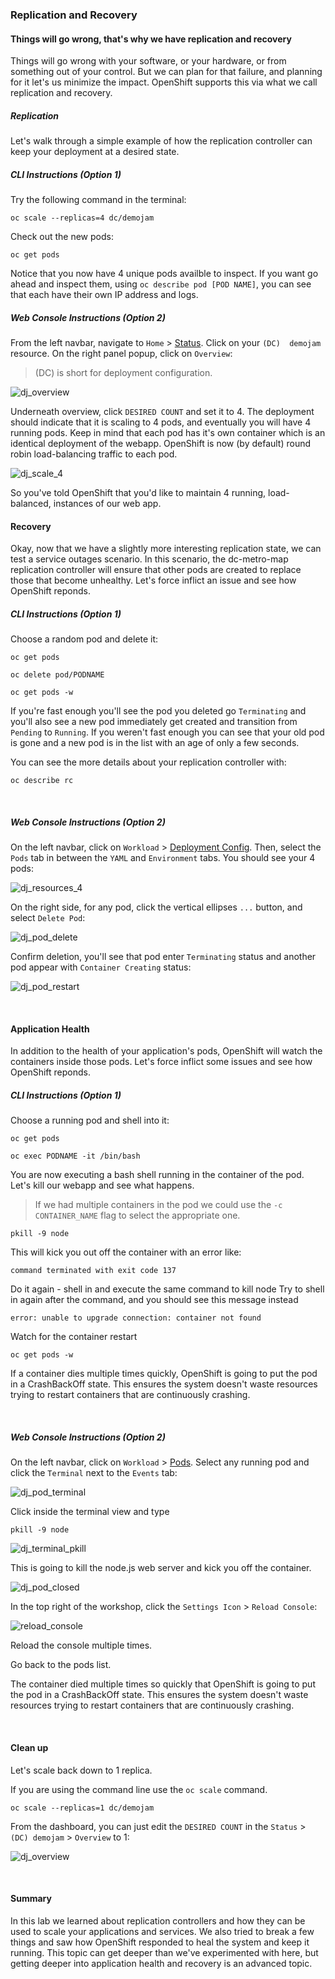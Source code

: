 ### Replication and Recovery

#### Things will go wrong, that's why we have replication and recovery

Things will go wrong with your software, or your hardware, or from something out of your control. But we can plan for that failure, and planning for it let's us minimize the impact. OpenShift supports this via what we call replication and recovery.

##### Replication

Let's walk through a simple example of how the replication controller can keep your deployment at a desired state. 

##### *CLI Instructions (Option 1)*

Try the following command in the terminal:

```execute
oc scale --replicas=4 dc/demojam
```

Check out the new pods: 

```execute
oc get pods
```

Notice that you now have 4 unique pods availble to inspect. If you want go ahead and inspect them, using ```oc describe pod [POD NAME]```, you can see that each have their own IP address and logs.

##### *Web Console Instructions (Option 2)*

From the left navbar, navigate to ```Home``` > [Status](%console_url%/overview/ns/demo-%username%). Click on your ```(DC)  demojam``` resource. On the right panel popup, click on ```Overview```:

>(DC) is short for deployment configuration.

![dj_overview](images/lab6_workshop_dj_overview.png)

Underneath overview, click ```DESIRED COUNT``` and set it to 4. The deployment should indicate that it is scaling to 4 pods, and eventually you will have 4 running pods. Keep in mind that each pod has it's own container which is an identical deployment of the webapp. OpenShift is now (by default) round robin load-balancing traffic to each pod.

![dj_scale_4](images/lab6_workshop_dj_scale_4.png)

So you've told OpenShift that you'd like to maintain 4 running, load-balanced, instances of our web app.

#### Recovery

Okay, now that we have a slightly more interesting replication state, we can test a service outages scenario. In this scenario, the dc-metro-map replication controller will ensure that other pods are created to replace those that become unhealthy. Let's force inflict an issue and see how OpenShift reponds.

##### *CLI Instructions (Option 1)*

Choose a random pod and delete it:

```execute
oc get pods
```

```
oc delete pod/PODNAME
```

```execute
oc get pods -w
```

If you're fast enough you'll see the pod you deleted go ```Terminating``` and you'll also see a new pod immediately get created and transition from ```Pending``` to ```Running```. If you weren't fast enough you can see that your old pod is gone and a new pod is in the list with an age of only a few seconds.

You can see the more details about your replication controller with:

```execute
oc describe rc
```

<br>

##### *Web Console Instructions (Option 2)*

On the left navbar, click on ```Workload``` > [Deployment Config](%console_url%/k8s/ns/demo-%username%/deploymentconfigs). Then, select the ```Pods``` tab in between the ```YAML``` and ```Environment``` tabs. You should see your 4 pods: 

![dj_resources_4](images/lab6_workshop_dj_resources_4.png)

On the right side, for any pod, click the vertical ellipses ```...``` button, and select ```Delete Pod```:

![dj_pod_delete](images/lab6_workshop_dj_pod_delete.png)

Confirm deletion, you'll see that pod enter ```Terminating``` status and another pod appear with ```Container Creating``` status: 

![dj_pod_restart](images/lab6_workshop_dj_delete_restart.png)

<br>

#### Application Health

In addition to the health of your application's pods, OpenShift will watch the containers inside those pods. Let's force inflict some issues and see how OpenShift reponds.

##### *CLI Instructions (Option 1)*

Choose a running pod and shell into it:

```execute
oc get pods
```

```
oc exec PODNAME -it /bin/bash
```

You are now executing a bash shell running in the container of the pod. Let's kill our webapp and see what happens.

> If we had multiple containers in the pod we could use the ```-c CONTAINER_NAME``` flag to select the appropriate one.

```
pkill -9 node
```

This will kick you out off the container with an error like: 

```
command terminated with exit code 137
```

Do it again - shell in and execute the same command to kill node
Try to shell in again after the command, and you should see this message instead 
```
error: unable to upgrade connection: container not found
```

Watch for the container restart
```execute
oc get pods -w
```

If a container dies multiple times quickly, OpenShift is going to put the pod in a CrashBackOff state. This ensures the system doesn't waste resources trying to restart containers that are continuously crashing.

<br>

##### *Web Console Instructions (Option 2)*

On the left navbar, click on ```Workload``` > [Pods](%console_url%/k8s/ns/demo-%username%/deploymentconfigs). Select any running pod and click the ```Terminal``` next to the ```Events``` tab:

![dj_pod_terminal](images/lab6_workshop_dj_pod_terminal.png)

Click inside the terminal view and type 

```
pkill -9 node
```

![dj_terminal_pkill](images/lab6_workshop_pkill.png)

This is going to kill the node.js web server and kick you off the container.

![dj_pod_closed](images/lab6_workshop_dj_term_cli_closed.png)

In the top right of the workshop, click the ```Settings Icon``` > ```Reload Console```:

![reload_console](images/lab6_workshop_reload_console.png)

Reload the console multiple times.

Go back to the pods list.

The container died multiple times so quickly that OpenShift is going to put the pod in a CrashBackOff state. This ensures the system doesn't waste resources trying to restart containers that are continuously crashing.

<br>

#### Clean up

Let's scale back down to 1 replica. 

If you are using the command line use the ```oc scale``` command. 

```execute
oc scale --replicas=1 dc/demojam
```

From the dashboard, you can just edit the ```DESIRED COUNT``` in the ```Status``` > ```(DC) demojam``` > ```Overview``` to 1: 

![dj_overview](images/lab6_workshop_dj_overview.png)

<br>

#### Summary

In this lab we learned about replication controllers and how they can be used to scale your applications and services. We also tried to break a few things and saw how OpenShift responded to heal the system and keep it running. This topic can get deeper than we've experimented with here, but getting deeper into application health and recovery is an advanced topic.